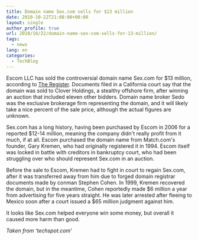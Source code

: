 ```yaml
---
title: Domain name Sex.com sells for $13 million
date: 2010-10-22T21:08:00+00:00
layout: single
author_profile: true
url: 2010/10/22/domain-name-sex-com-sells-for-13-million/
tags:
  - news
lang: en
categories: 
  - TechBlog
---
```

Escom LLC has sold the controversial domain name Sex.com for $13 million, according to [The Register](http://www.theregister.co.uk/2010/10/20/domain_name_sale/). Documents filed in a California court say that the domain was sold to Clover Holdings, a stealthy offshore firm, after winning an auction that included eleven other bidders. Domain name broker Sedo was the exclusive brokerage firm representing the domain, and it will likely take a nice percent of the sale price, although the actual figures are unknown.

Sex.com has a long history, having been purchased by Escom in 2006 for a reported $12-14 million, meaning the company didn't really profit from it much, if at all. Escom purchased the domain name from Match.com's founder, Gary Kremen, who had originally registered it in 1994. Escom itself was locked in battle with creditors in bankruptcy court, who had been struggling over who should represent Sex.com in an auction.

Before the sale to Escom, Kremen had to fight in court to regain Sex.com, after it was transferred away from him due to forged domain registrar documents made by conman Stephen Cohen. In 1999, Kremen recovered the domain, but in the meantime, Cohen reportedly made $6 million a year from advertising for five years straight. He was later arrested after fleeing to Mexico soon after a court issued a $65 million judgment against him.

It looks like Sex.com helped everyone win some money, but overall it caused more harm than good.

_Taken from ‘techspot.com’_